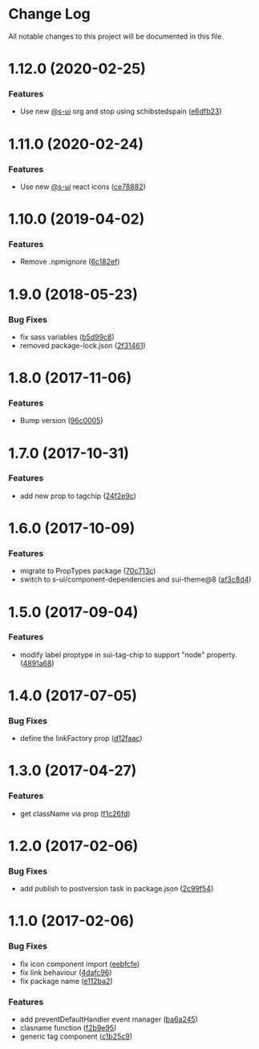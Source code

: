 # Change Log

All notable changes to this project will be documented in this file.

# 1.12.0 (2020-02-25)


### Features

* Use new [@s-ui](https://github.com/s-ui) org and stop using schibstedspain ([e6dfb23](https://github.com/SUI-Components/schibsted-spain-components/commit/e6dfb2333d940eac073f1fe51b35eca57d949e54))



# 1.11.0 (2020-02-24)


### Features

* Use new [@s-ui](https://github.com/s-ui) react icons ([ce78882](https://github.com/SUI-Components/schibsted-spain-components/commit/ce78882d68080811b4ff2ad905548d854b886823))



# 1.10.0 (2019-04-02)


### Features

* Remove .npmignore ([6c182ef](https://github.com/SUI-Components/schibsted-spain-components/commit/6c182efb9e06eb9cfa69ee432657c2b7310d1ce6))



# 1.9.0 (2018-05-23)


### Bug Fixes

* fix sass variables ([b5d99c8](https://github.com/SUI-Components/schibsted-spain-components/commit/b5d99c87760b1a3dd3768bf30c9e2ff4495a0503))
* removed package-lock.json ([2f31461](https://github.com/SUI-Components/schibsted-spain-components/commit/2f31461edb7ab9598cd0c27c415f8f7e6b033e7a))



# 1.8.0 (2017-11-06)


### Features

* Bump version ([96c0005](https://github.com/SUI-Components/schibsted-spain-components/commit/96c000562f46197653a4b1547e5a403218b4731b))



# 1.7.0 (2017-10-31)


### Features

* add new prop to tagchip ([24f2e9c](https://github.com/SUI-Components/schibsted-spain-components/commit/24f2e9c5002c6b1c411ec60df6fe7b7cbc8356c9))



# 1.6.0 (2017-10-09)


### Features

* migrate to PropTypes package ([70c713c](https://github.com/SUI-Components/schibsted-spain-components/commit/70c713c2b329be444be7a7b3c88d4aa9b28fae50))
* switch to s-ui/component-dependencies and sui-theme@8 ([af3c8d4](https://github.com/SUI-Components/schibsted-spain-components/commit/af3c8d49c81ba1589428b61c8c1697e87e8c0943))



# 1.5.0 (2017-09-04)


### Features

* modify label proptype in sui-tag-chip to support "node" property. ([4891a68](https://github.com/SUI-Components/schibsted-spain-components/commit/4891a68f61bec8d0ea9361b341753e58ecaf6dbf))



# 1.4.0 (2017-07-05)


### Bug Fixes

* define the linkFactory prop ([d12faac](https://github.com/SUI-Components/schibsted-spain-components/commit/d12faac4bb3edaafbb48ed5fe77ed8164279d2f4))



# 1.3.0 (2017-04-27)


### Features

* get className via prop ([f1c26fd](https://github.com/SUI-Components/schibsted-spain-components/commit/f1c26fd0bb0f9073e0df060222175615717b2dfe))



# 1.2.0 (2017-02-06)


### Bug Fixes

* add publish to postversion task in package.json ([2c99f54](https://github.com/SUI-Components/schibsted-spain-components/commit/2c99f54f344057d9e56264533689d9697e6138f7))



# 1.1.0 (2017-02-06)


### Bug Fixes

* fix icon component import ([eebfcfe](https://github.com/SUI-Components/schibsted-spain-components/commit/eebfcfe26a375d92308ee7ac8c6cb7c51c0886da))
* fix link behaviour ([4dafc96](https://github.com/SUI-Components/schibsted-spain-components/commit/4dafc96efcff92d8a2a9e24bc0bc9945884c1d0a))
* fix package name ([e112ba2](https://github.com/SUI-Components/schibsted-spain-components/commit/e112ba2b50eac83773013fe11b62ed9a5517feea))


### Features

* add preventDefaultHandler event manager ([ba6a245](https://github.com/SUI-Components/schibsted-spain-components/commit/ba6a2456e984a2370b2c4ce8d6dd7ccd29e424b6))
* clasname function ([f2b9e95](https://github.com/SUI-Components/schibsted-spain-components/commit/f2b9e955ece98e6bd94ce3c48731661f722daa72))
* generic tag component ([c1b25c9](https://github.com/SUI-Components/schibsted-spain-components/commit/c1b25c955a1fdc5faaeec4ae8d8673ceda3d084b))




